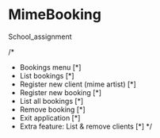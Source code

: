 # MimeBooking
School_assignment

/*
 * Bookings menu [*]
 * List bookings [*]
 * Register new client (mime artist) [*]
 * Register new booking [*]
 * List all bookings [*]
 * Remove booking [*]
 * Exit application [*]
 * Extra feature: List & remove clients [*]
 */

